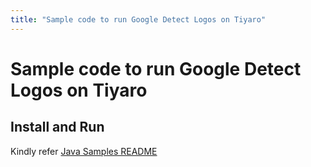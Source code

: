 ```yaml
---
title: "Sample code to run Google Detect Logos on Tiyaro"
---
```


# Sample code to run Google Detect Logos on Tiyaro

## Install and Run
Kindly refer [Java Samples README](../../../../../../../../README.md)